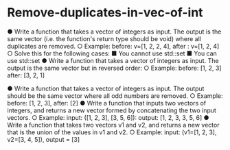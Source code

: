 # Remove-duplicates-in-vec-of-int
● Write a function that takes a vector of integers as input. The output is the same vector (i.e. the function's return type should be void) where all duplicates are removed.
○ Example: before: v=[1, 2, 2, 4], after : v=[1, 2, 4]
○ Solve this for the following cases:
■ You cannot use std::set
■ You can use std::set
● Write a function that takes a vector of integers as input. The output is the same vector
but in reversed order:
○ Example: before: [1, 2, 3] after: [3, 2, 1]

● Write a function that takes a vector of integers as input. The output should be the same vector where all ​odd numbers are removed.
○ Example: before: [1, 2, 3], after: [2]
● Write a function that inputs two vectors of integers, and returns a new vector formed by
concatenating the two input vectors.
○ Example: input: ([1, 2, 3], [3, 5, 6]): output: [1, 2, 3, 3, 5, 6]
● Write a function that takes two vectors v1 and v2, and returns a new vector that is the union​ of the values in v1 and v2.
○ Example: input: (v1=[1, 2, 3], v2=[3, 4, 5]), output = [3]
